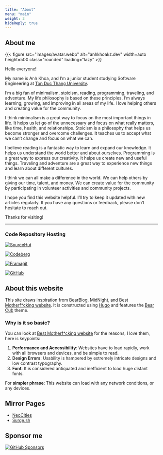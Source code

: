 ```yaml
---
title: "About"
menu: "main"
weight: 3
hideReply: true
---
```


## About me

{{< figure src="images/avatar.webp" alt="anhkhoakz.dev"  width=auto height=500 class="rounded" loading="lazy" >}}

Hello everyone!

My name is Anh Khoa, and I’m a junior student studying Software Engineering at [Ton Duc Thang University](https://tdtu.edu.vn/).

I’m a big fan of minimalism, stoicism, reading, programming, traveling, and adventure. My life philosophy is based on these principles. I’m always learning, growing, and improving in all areas of my life. I love helping others and creating value for the community.

I think minimalism is a great way to focus on the most important things in life. It helps us let go of the unnecessary and focus on what really matters, like time, health, and relationships. Stoicism is a philosophy that helps us become stronger and overcome challenges. It teaches us to accept what we can’t change and focus on what we can.

I believe reading is a fantastic way to learn and expand our knowledge. It helps us understand the world better and about ourselves. Programming is a great way to express our creativity. It helps us create new and useful things. Traveling and adventure are a great way to experience new things and learn about different cultures.

I think we can all make a difference in the world. We can help others by giving our time, talent, and money. We can create value for the community by participating in volunteer activities and community projects.

I hope you find this website helpful. I’ll try to keep it updated with new articles regularly. If you have any questions or feedback, please don’t hesitate to reach out.

Thanks for visiting!

---

### Code Repository Hosting

[![SourceHut](https://img.shields.io/badge/SourceHut-white?style=for-the-badge&logo=sourcehut&logoColor=black)](https://sr.ht/~anhkhoakz/)

[![Codeberg](https://img.shields.io/badge/Codeberg-white?style=for-the-badge&logo=forgejo)](https://codeberg.org/anhkhoakz/)

[![Framagit](https://img.shields.io/badge/Framagit-white?style=for-the-badge&logo=gitlab)](https://framagit.org/anhkhoakz)

[![GitHub](https://img.shields.io/badge/GitHub-white?style=for-the-badge&logo=github&logoColor=black)](https://github.com/anhkhoakz)

## About this website

This site draws inspiration from [BearBlog](https://bearblog.dev/), [MidNight](https://midnight.pub/), and [Best Motherf\*cking website](https://bestmotherfucking.website/). It is constructed using [Hugo](https://gohugo.io/) and features the [Bear Cub](https://themes.gohugo.io/themes/hugo-bearcub/) theme.

### Why is it so basic?

You can look at [Best Motherf\*cking website](https://bestmotherfucking.website/) for the reasons, I love them, here is keypoints:

1. **Performance and Accessibility**: Websites have to load rapidly, work with all browsers and devices, and be simple to read.
2. **Design Errors**: Usability is hampered by extremely intricate designs and low contrast typography.
3. **Font**: It is considered antiquated and inefficient to load huge distant fonts.

For **simpler phrase**: This website can load with any network conditions, or any devices.

## Mirror Pages

- [NeoCities](https://anhkhoakz.neocities.org/)
- [Surge.sh](https://anhkhoakz.surge.sh/)

## Sponsor me

[![GitHub Sponsors](https://img.shields.io/github/sponsors/anhkhoakz?style=for-the-badge&logo=github&logoColor=black&labelColor=white&color=1a8fe3)](https://github.com/sponsors/anhkhoakz)
